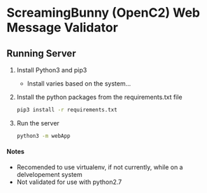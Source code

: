 # ScreamingBunny (OpenC2) Web Message Validator
## Running Server
1. Install Python3 and pip3
	- Install varies based on the system...

2. Install the python packages from the requirements.txt file
	
	```bash
	pip3 install -r requirements.txt
	```
	
3. Run the server
	
	```bash
	python3 -m webApp
	```
	
#### Notes
- Recomended to use virtualenv, if not currently, while on a delvelopement system
- Not validated for use with python2.7